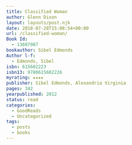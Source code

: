 ```yaml
---
title: Classified Woman
author: Glenn Dixon
layout: layouts/post.njk
date: 2018-07-28T15:08:54+00:00
url: /classified-woman/
Book Id:
  - 13607987
bookauthor: Sibel Edmonds
Author l-f:
  - Edmonds, Sibel
isbn: 615602223
isbn13: 9780615602226
myrating: ★★★★
publisher: Sibel Edmonds, Alexandria Virginia
pages: 342
yearpublished: 2012
status: read
categories:
  - GoodReads
  - Uncategorized
tags:
  - posts
  - books
---
```

